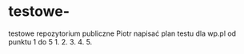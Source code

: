 # testowe-
testowe repozytorium publiczne Piotr
napisać plan testu dla wp.pl od punktu 1 do 5
1.
2.
3.
4.
5.